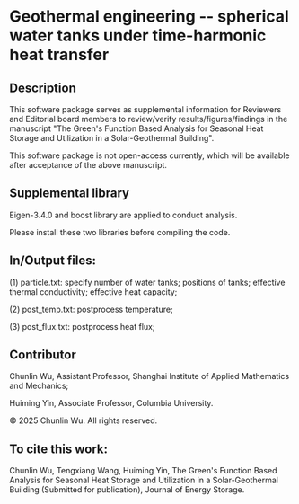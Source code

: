 # Geothermal engineering -- spherical water tanks under time-harmonic heat transfer

## Description
This software package serves as supplemental information for Reviewers and Editorial board members to review/verify results/figures/findings in the manuscript "The Green's Function Based Analysis for Seasonal Heat Storage and Utilization in a Solar-Geothermal Building". 

This software package is not open-access currently, which will be available after acceptance of the above manuscript. 

## Supplemental library
Eigen-3.4.0 and boost library are applied to conduct analysis. 

Please install these two libraries before compiling the code. 

## In/Output files:
(1) particle.txt: specify number of water tanks; positions of tanks; effective thermal conductivity; effective heat capacity; 

(2) post_temp.txt: postprocess temperature; 

(3) post_flux.txt: postprocess heat flux; 

## Contributor

Chunlin Wu, Assistant Professor, Shanghai Institute of Applied Mathematics and Mechanics; 

Huiming Yin, Associate Professor, Columbia University. 

© 2025 Chunlin Wu. All rights reserved.  

## To cite this work:
Chunlin Wu, Tengxiang Wang, Huiming Yin, The Green's Function Based Analysis for Seasonal Heat Storage and Utilization in a Solar-Geothermal Building (Submitted for publication), Journal of Energy Storage. 
